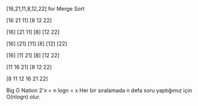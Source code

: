 [16,21,11,8,12,22] for Merge Sort 

[16 21 11]   [8 12 22]

[16]  [21 11]   [8]  [12 22]

[16]  [21]  [11]    [8]  [12]  [22]

[16]   [11 21]     [8]  [12 22]

[11 16 21]    [8 12 22]

[8 11 12 16 21 22]

Big O Nation 2'x = n
logn = x
Her bir sıralamada n defa soru yaptığımız için O(nlogn) olur.
